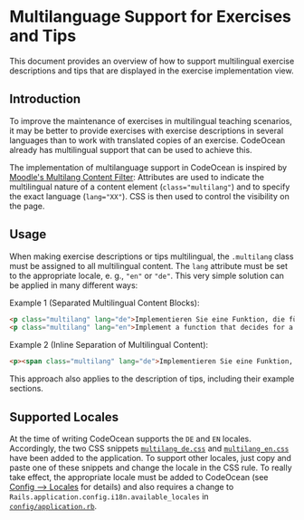 # Multilanguage Support for Exercises and Tips

This document provides an overview of how to support multilingual exercise descriptions and tips that are displayed in the exercise implementation view.

## Introduction

To improve the maintenance of exercises in multilingual teaching scenarios, it may be better to provide exercises with exercise descriptions in several languages than to work with translated copies of an exercise. CodeOcean already has multilingual support that can be used to achieve this. 

The implementation of multilanguage support in CodeOcean is inspired by [Moodle's Multilang Content Filter](https://docs.moodle.org/405/en/Multi-language_content_filter): Attributes are used to indicate the multilingual nature of a content element (`class="multilang"`) and to specify the exact language (`lang="XX"`). CSS is then used to control the visibility on the page.

## Usage

When making exercise descriptions or tips multilingual, the `.multilang` class must be assigned to all multilingual content. The `lang` attribute must be set to the appropriate locale, e. g., `"en"` or `"de"`. This very simple solution can be applied in many different ways:

Example 1 (Separated Multilingual Content Blocks):

```md
<p class="multilang" lang="de">Implementieren Sie eine Funktion, die für einen gegebenen Parameter entscheidet, ob er gerade oder ungerade ist.</p>
<p class="multilang" lang="en">Implement a function that decides for a given parameter whether it is even or odd.</p>
```

Example 2 (Inline Separation of Multilingual Content):

```md
<p><span class="multilang" lang="de">Implementieren Sie eine Funktion, die für einen gegebenen Parameter entscheidet, ob er gerade oder ungerade ist.</span><span class="multilang" lang="en">Implement a function that decides for a given parameter whether it is even or odd.</span></p>
```

This approach also applies to the description of tips, including their example sections.

## Supported Locales

At the time of writing CodeOcean supports the `DE` and `EN` locales. Accordingly, the two CSS snippets [`multilang_de.css`](../app/javascript/multilang_de.css) and [`multilang_en.css`](../app/javascript/multilang_en.css) have been added to the application. To support other locales, just copy and paste one of these snippets and change the locale in the CSS rule. To really take effect, the appropriate locale must be added to CodeOcean (see [Config --> Locales](../config/locales/) for details) and also requires a change to `Rails.application.config.i18n.available_locales` in [`config/application.rb`](../config/application.rb).
